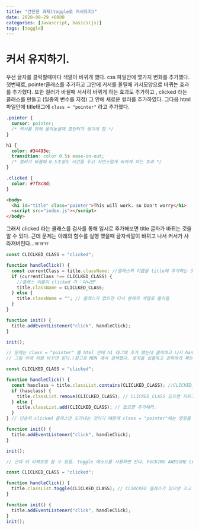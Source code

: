 ```yaml
---
title: "간단한 과제(toggle로 커서유지)"
date: 2020-08-29 +0800
categories: [Javascript, basics(js)]
tags: [toggle]
---
```


# 커서 유지하기.

우선 글자를 클릭할때마다 색깔이 바뀌게 했다. css 파일안에 몇가지 변화를 추가했다. 첫번째로, pointer클래스를 추가하고 그안에 커서를 올릴때 커서모양으로 바뀌는 효과를 추가했다. 또한 컬러가 바뀔때 서서히 바뀌게 하는 효과도 추가하고 , clicked 라는 클래스를 만들고 (일종의 변수를 지정) 그 안에 새로운 컬러를 추가하였다. 그다음 html파일안에 title태그에 `class = "pointer"` 라고 추가했다.

```css
.pointer {
  cursor: pointer;
  /* 커서를 위에 올려놓을때 포인터가 생기게 함 */
}

h1 {
  color: #34495e;
  transition: color 0.5s ease-in-out;
  /* 컬러가 바뀔때 0.5초정도 시간을 두고 자연스럽게 바뀌게 하는 효과 */
}

.clicked {
  color: #7f8c8d;
}
```

```html
<body>
  <h1 id="title" class="pointer">This will work. so Don't worry</h1>
  <script src="index.js"></script>
</body>
```

그래서 clicked 라는 클래스를 검사를 통해 임시로 추가해보면 title 글자가 바뀌는 것을 알 수 있다. 근데 문제는 아래의 함수를 실행 했을때 글자색깔이 바뀌고 나서 커서가 사라져버린다...ㅠㅠㅠ

```javascript
const CLICLKED_CLASS = "clicked";

function handleClick() {
  const currentClass = title.className; //클래스의 이름을 title에 추가하는 것이다.
  if (currentClass !== CLICLKED_CLASS) {
    //클래스 이름이 clicked 가 '아니면'
    title.className = CLICLKED_CLASS;
  } else {
    title.className = ""; // 클래스가 없으면 다시 본래의 색깔로 돌아옴
  }
}

function init() {
  title.addEventListener("click", handleClick);
}

init();

// 문제는 class = "pointer" 를 html 안에 h1 태그에 추가 했는데 클릭하고 나서 handleClick 함수때문에 class = "" 가 되면서 포인터가 없어진다.
// 그럼 아래 처럼 바꾸면 된다.(참고로 MDN 에서 검색했다. 로직을 심플하고 강력하게 짜는것도 중요하지만, 제대로 검색하고 찾아내는것도 매우 중요하다.)

const CLICLKED_CLASS = "clicked";

function handleClick() {
  const hasclass = title.classList.contains(CLICLKED_CLASS); //CLICKED_CLASS가 있느냐 없느냐? 이 자체가 BOOLEAN 이다.
  if (hasclass) {
    title.classList.remove(CLICLKED_CLASS); // CLICKED_CLASS 있으면 지우고
  } else {
    title.classList.add(CLICLKED_CLASS); // 없으면 추가해라.
  }
} // 단순히 clicked 클래스만 도려내는 것이기 떄문에 class = "pointer"에는 영향을 주지 않는다. 그래도 유지된다.

function init() {
  title.addEventListener("click", handleClick);
}

init();

// 근데 더 리팩토링 할 수 있음. toggle 메소드를 사용하면 된다. FUCKING AWESOME LOL

const CLICLKED_CLASS = "clicked";

function handleClick() {
  title.classList.toggle(CLICLKED_CLASS); // CLIKCKED 클래스가 있으면 끄고 없으면 켜라는 뜻이다. 진짜 한방에 정리해준다.
}

function init() {
  title.addEventListener("click", handleClick);
}
init();
```
